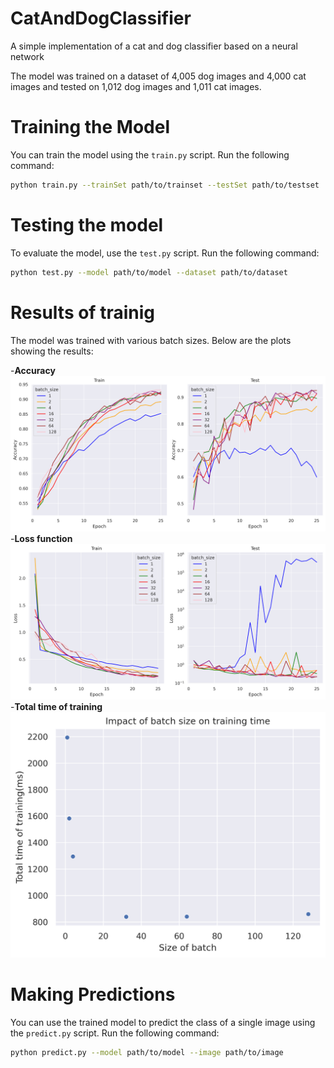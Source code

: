 # CatAndDogClassifier
A simple implementation of a cat and dog classifier based on a neural network

The model was trained on a dataset of 4,005 dog images and 4,000 cat images and tested on 1,012 dog images and 1,011 cat images.


# Training the Model
You can train the model using the `train.py` script.
Run the following command:
```bash
python train.py --trainSet path/to/trainset --testSet path/to/testset
```

# Testing the model
To evaluate the model, use the `test.py` script.
Run the following command:
```bash
python test.py --model path/to/model --dataset path/to/dataset
```

# Results of trainig  
The model was trained with various batch sizes. Below are the plots showing the results:

-**Accuracy**
![Accuracy](plots/Acc.png)
-**Loss function**
![Loss](plots/Loss.png)
-**Total time of training**
![TimeOfTraining](plots/TotalTimeFig.png)


# Making Predictions 
You can use the trained model to predict the class of a single image using the `predict.py` script.
Run the following command:
```bash
python predict.py --model path/to/model --image path/to/image
```





